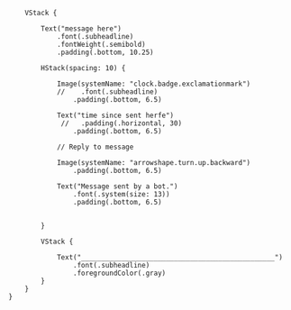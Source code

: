         VStack {
            
            Text("message here")
                .font(.subheadline)
                .fontWeight(.semibold)
                .padding(.bottom, 10.25)
            
            HStack(spacing: 10) {
                
                Image(systemName: "clock.badge.exclamationmark")
                //    .font(.subheadline)
                    .padding(.bottom, 6.5)
                    
                Text("time since sent herfe")
                 //   .padding(.horizontal, 30)
                    .padding(.bottom, 6.5)
                
                // Reply to message
                
                Image(systemName: "arrowshape.turn.up.backward")
                    .padding(.bottom, 6.5)
                
                Text("Message sent by a bot.")
                    .font(.system(size: 13))
                    .padding(.bottom, 6.5)
                
                
            }
            
            VStack {
                
                Text("________________________________________________")
                    .font(.subheadline)
                    .foregroundColor(.gray)
            }
        }
    }
